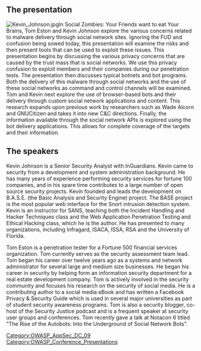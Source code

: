 ## The presentation

![Kevin_Johnson.jpg](Kevin_Johnson.jpg "Kevin_Johnson.jpg")In Social
Zombies: Your Friends want to eat Your Brains, Tom Eston and Kevin
Johnson explore the various concerns related to malware delivery through
social network sites. Ignoring the FUD and confusion being sowed today,
this presentation will examine the risks and then present tools that can
be used to exploit these issues. This presentation begins by discussing
the various privacy concerns that are caused by the trust mass that is
social networks. We use this privacy confusion to exploit members and
their companies during our penetration tests. The presentation then
discusses typical botnets and bot programs. Both the delivery of this
malware through social networks and the use of these social networks as
command and control channels will be examined. Tom and Kevin next
explore the use of browser-based bots and their delivery through custom
social network applications and content. This research expands upon
previous work by researchers such as Wade Alcorn and GNUCitizen and
takes it into new C\&C directions. Finally, the information available
through the social network APIs is explored using the bot delivery
applications. This allows for complete coverage of the targets and their
information.

## The speakers

Kevin Johnson is a Senior Security Analyst with InGuardians. Kevin came
to security from a development and system administration background. He
has many years of experience performing security services for fortune
100 companies, and in his spare time contributes to a large number of
open source security projects. Kevin founded and leads the development
on B.A.S.E. (the Basic Analysis and Security Engine) project. The BASE
project is the most popular web interface for the Snort intrusion
detection system. Kevin is an instructor for SANS, teaching both the
Incident Handling and Hacker Techniques class and the Web Application
Penetration Testing and Ethical Hacking class, which he is the author.
He has presented to many organizations, including Infragard, ISACA,
ISSA, RSA and the University of Florida.

Tom Eston is a penetration tester for a Fortune 500 financial services
organization. Tom currently serves as the security assessment team lead.
Tom began his career over twelve years ago as a systems and network
administrator for several large and medium size businesses. He began his
career in security by helping form an information security department
for a real estate development company. Tom is actively involved in the
security community and focuses his research on the security of social
media. He is a contributing author to a social media eBook and has
written a Facebook Privacy & Security Guide which is used in several
major universities as part of student security awareness programs. Tom
is also a security blogger, co-host of the Security Justice podcast and
is a frequent speaker at security user groups and conferences. Tom
recently gave a talk at Notacon 6 titled "The Rise of the Autobots: Into
the Underground of Social Network Bots".

[Category:OWASP_AppSec_DC_09](Category:OWASP_AppSec_DC_09 "wikilink")
[Category:OWASP_Conference_Presentations](Category:OWASP_Conference_Presentations "wikilink")